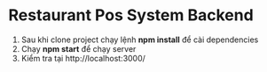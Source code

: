 # Restaurant Pos System Backend

1. Sau khi clone project chạy lệnh **npm install** để cài dependencies 
2. Chạy **npm start** để chạy server
3. Kiểm tra tại http://localhost:3000/


